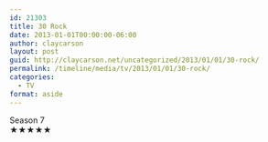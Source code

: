 ```yaml
---
id: 21303
title: 30 Rock
date: 2013-01-01T00:00:00-06:00
author: claycarson
layout: post
guid: http://claycarson.net/uncategorized/2013/01/01/30-rock/
permalink: /timeline/media/tv/2013/01/01/30-rock/
categories:
  - TV
format: aside
---
```

<div class="media-details">Season 7</div>

<div class="media-creator"></div>

<div class="media-rating">★★★★★</div>